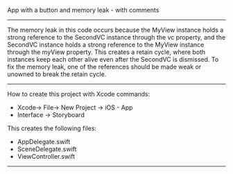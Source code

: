 App with a button and memory leak - with comments

- - - -

The memory leak in this code occurs because the MyView instance holds a strong reference to the SecondVC instance through the vc property, and the SecondVC instance holds a strong reference to the MyView instance through the myView property. This creates a retain cycle, where both instances keep each other alive even after the SecondVC is dismissed. To fix the memory leak, one of the references should be made weak or unowned to break the retain cycle.

- - - -

How to create this project with Xcode commands:

* Xcode-> File-> New Project -> iOS - App
* Interface -> Storyboard

This creates the following files:

* AppDelegate.swift
* SceneDelegate.swift
* ViewController.swift

- - - -
